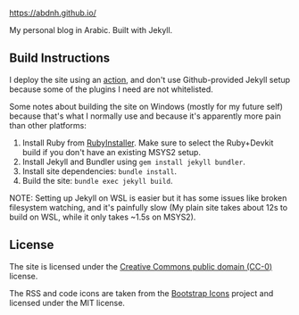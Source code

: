 https://abdnh.github.io/

My personal blog in Arabic. Built with Jekyll.

## Build Instructions

I deploy the site using an [action](.github/workflows/gh-pages.yml),
and don't use Github-provided Jekyll setup because
some of the plugins I need are not whitelisted.

Some notes about building the site on Windows (mostly for my future self)
because that's what I normally use and because it's apparently more pain
than other platforms:

1. Install Ruby from [RubyInstaller](https://rubyinstaller.org/downloads/).
  Make sure to select the Ruby+Devkit build if you don't have an existing MSYS2 setup.
2. Install Jekyll and Bundler using `gem install jekyll bundler`.
3. Install site dependencies: `bundle install`.
4. Build the site: `bundle exec jekyll build`.

NOTE: Setting up Jekyll on WSL is easier but it has some issues like broken filesystem watching,
and it's painfully slow (My plain site takes about 12s to build on WSL, while it only takes ~1.5s on MSYS2).

## License

The site is licensed under the [Creative Commons public domain (CC-0)](https://creativecommons.org/publicdomain/zero/1.0/) license.

The RSS and code icons are taken from the [Bootstrap Icons](https://icons.getbootstrap.com/) project and licensed under the MIT license.
